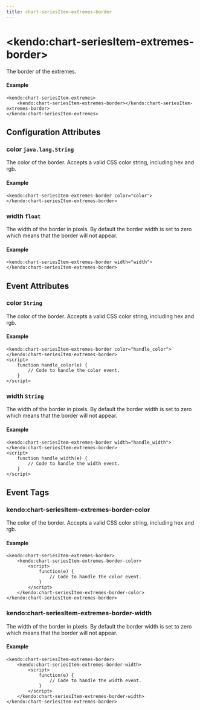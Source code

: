 ```yaml
---
title: chart-seriesItem-extremes-border
---
```


# \<kendo:chart-seriesItem-extremes-border\>

The border of the extremes.

#### Example
    <kendo:chart-seriesItem-extremes>
        <kendo:chart-seriesItem-extremes-border></kendo:chart-seriesItem-extremes-border>
    </kendo:chart-seriesItem-extremes>

## Configuration Attributes

### color `java.lang.String`

The color of the border. Accepts a valid CSS color string, including hex and rgb.

#### Example
    <kendo:chart-seriesItem-extremes-border color="color">
    </kendo:chart-seriesItem-extremes-border>

### width `float`

The width of the border in pixels. By default the border width is set to zero which means that the border will not appear.

#### Example
    <kendo:chart-seriesItem-extremes-border width="width">
    </kendo:chart-seriesItem-extremes-border>


## Event Attributes

### color `String`

The color of the border. Accepts a valid CSS color string, including hex and rgb.


#### Example
    <kendo:chart-seriesItem-extremes-border color="handle_color">
    </kendo:chart-seriesItem-extremes-border>
    <script>
        function handle_color(e) {
            // Code to handle the color event.
        }
    </script>

### width `String`

The width of the border in pixels. By default the border width is set to zero which means that the border will not appear.


#### Example
    <kendo:chart-seriesItem-extremes-border width="handle_width">
    </kendo:chart-seriesItem-extremes-border>
    <script>
        function handle_width(e) {
            // Code to handle the width event.
        }
    </script>

## Event Tags

### kendo:chart-seriesItem-extremes-border-color

The color of the border. Accepts a valid CSS color string, including hex and rgb.


#### Example
    <kendo:chart-seriesItem-extremes-border>
        <kendo:chart-seriesItem-extremes-border-color>
            <script>
                function(e) {
                    // Code to handle the color event.
                }
            </script>
        </kendo:chart-seriesItem-extremes-border-color>
    </kendo:chart-seriesItem-extremes-border>

### kendo:chart-seriesItem-extremes-border-width

The width of the border in pixels. By default the border width is set to zero which means that the border will not appear.


#### Example
    <kendo:chart-seriesItem-extremes-border>
        <kendo:chart-seriesItem-extremes-border-width>
            <script>
                function(e) {
                    // Code to handle the width event.
                }
            </script>
        </kendo:chart-seriesItem-extremes-border-width>
    </kendo:chart-seriesItem-extremes-border>

